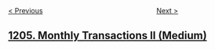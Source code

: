 <!--|This file generated by command(leetcode description); DO NOT EDIT.    |-->
<!--+----------------------------------------------------------------------+-->
<!--|@author    openset <openset.wang@gmail.com>                           |-->
<!--|@link      https://github.com/openset                                 |-->
<!--|@home      https://github.com/tonymontaro/leetcode-hints                        |-->
<!--+----------------------------------------------------------------------+-->

[< Previous](https://github.com/tonymontaro/leetcode-hints/tree/master/problems/last-person-to-fit-in-the-elevator "Last Person to Fit in the Elevator")
　　　　　　　　　　　　　　　　
[Next >](https://github.com/tonymontaro/leetcode-hints/tree/master/problems/design-skiplist "Design Skiplist")

## [1205. Monthly Transactions II (Medium)](https://leetcode.com/problems/monthly-transactions-ii "每月交易II")


